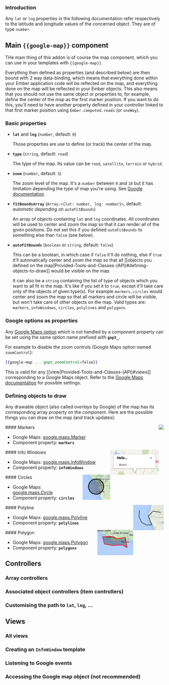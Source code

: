 ### Introduction

Any `lat` or `lng` properties in the following documentation refer respectively to the latitude and longitude values of the concerned object. They are of type `number`.


## Main `{{google-map}}` component

THe main thing of this addon is of course the map component, which you can use in your templates with `{{google-map}}`.

Everything then defined as properties (and described below) are then bound with 2 way data-binding, which means that everything done within your Ember application code will be reflected on the map, and everything done on the map will be reflected in your Ember objects. This also means that you should not use the same object or properties to, for example, define the center of the map as the first marker position. If you want to do this, you'll need to have another property defined in your controller linked to that first marker position using `Ember.computed.reads` (or `oneWay`).

### Basic properties

- **`lat`** and **`lng`** (`number`, default: `0`)

    Those properties are use to define (or track) the center of the map.

- **`type`** (`string`, default: `road`)

    The type of the map. Its value can be `road`, `satellite`, `terrain` or `hybrid`.

- **`zoom`** (`number`, default: `5`)

    The zoom level of the map. It's a `number` between `0` and `18` but it has limitation depending the type of map you're using. See [Google documentation](https://developers.google.com/maps/documentation/javascript/maxzoom).

- **`fitBoundsArray`** (`Array.<{lat: number, lng: number}>`, default: _automatic depending on `autoFitBounds`_)

    An array of objects containing `lat` and `lng` coordinates. All coordinates will be used to center and zoom the map so that it can render all of the given positions. Do not set this if you defined `autoFitBounds` to something else than `false` (see below).

- **`autoFitBounds`** (`boolean` or `string`, default: `false`)

    This can be a boolean, in which case if `false` it'll do nothing, else if `true` it'll automatically center and zoom the map so that all [[objects you defined on the map|Provided-Tools-and-Classes-(API)#defining-objects-to-draw]] would be visible on the map.

    It can also be a `string` containing the list of type of objects which you want to all fit in the map. It's like if you set it to `true`, except it'll take care only of the objects of given type(s). For example `markers,circles` would center and zoom the map so that all markers and circle will be visible, but won't take care of other objects on the map. Valid types are: `markers`, `infoWindows`, `circles`, `polylines` and `polygons`.


### Google options as properties

Any [Google Maps option](https://developers.google.com/maps/documentation/javascript/reference#MapOptions) which is not handled by a component property can be set using the same option name prefixed with **`gopt_`**.

For example to disable the zoom controls (Google Maps option named `zoomControl`):

```handlebars
{{google-map ... gopt_zoomControl=false}}
```

This is valid for any [[view|Provided-Tools-and-Classes-(API)#views]] corresponding to a Google Maps object. Refer to the [Google Maps documentation](https://developers.google.com/maps/documentation/javascript/reference) for possible settings.


### Defining objects to draw

Any drawable object (also called _overlays_ by Google) of the map has its corresponding array property on the component. Here are the possible things you can draw on the map (and track updates):

<img align="right" src="wiki/assets/marker.png" height="80">
#### Markers

- Google Maps: [google.maps.Marker](https://developers.google.com/maps/documentation/javascript/reference#Marker)
- Component property: **`markers`**

<img align="right" src="assets/info-window.png" height="80">
#### Info Windows

- Google Maps: [google.maps.InfoWindow](https://developers.google.com/maps/documentation/javascript/reference#InfoWindow)
- Component property: **`infoWindows`**

<img align="right" src="assets/circle.png" height="80">
#### Circles

- Google Maps: [google.maps.Circle](https://developers.google.com/maps/documentation/javascript/reference#Circle)
- Component property: **`circles`**

<img align="right" src="assets/polyline.png" height="80">
#### Polyline

- Google Maps: [google.maps.Polyline](https://developers.google.com/maps/documentation/javascript/reference#Polyline)
- Component property: **`polylines`**

<img align="right" src="assets/polygon.png" height="80">
#### Polygon

- Google Maps: [google.maps.Polygon](https://developers.google.com/maps/documentation/javascript/reference#Polygon)
- Component property: **`polygons`**


## Controllers

### Array controllers
### Associated object controllers (item controllers)
### Customising the path to `lat`, `lng`, ...


## Views

### All views
### Creating an `InfoWindow` template
### Listening to Google events
### Accessing the Google map object (not recommended)